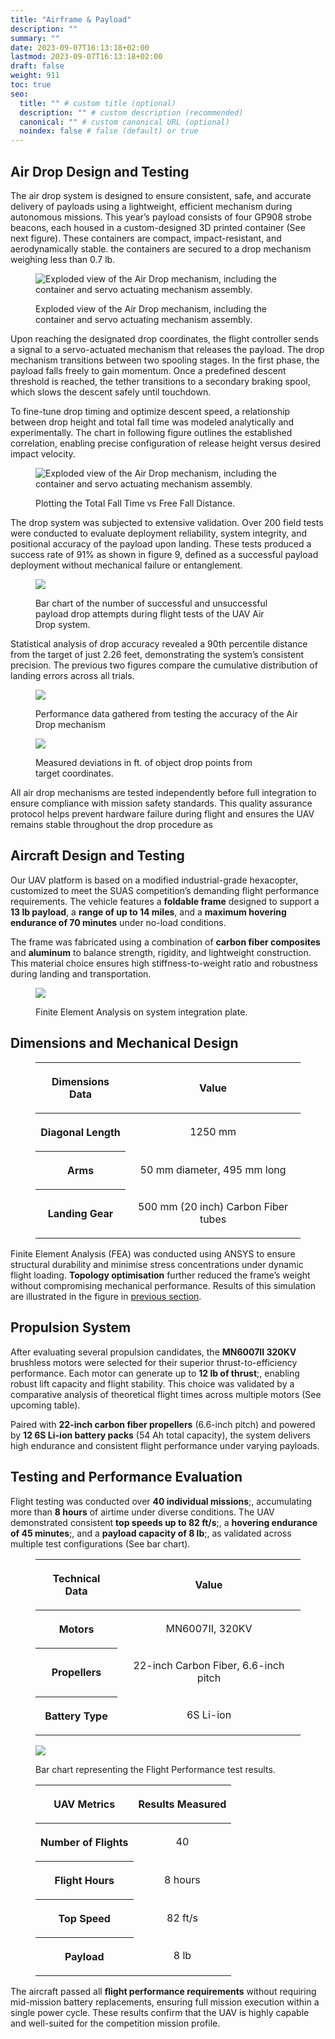 ```yaml
---
title: "Airframe & Payload"
description: ""
summary: ""
date: 2023-09-07T16:13:18+02:00
lastmod: 2023-09-07T16:13:18+02:00
draft: false
weight: 911
toc: true
seo:
  title: "" # custom title (optional)
  description: "" # custom description (recommended)
  canonical: "" # custom canonical URL (optional)
  noindex: false # false (default) or true
---
```


## Air Drop Design and Testing
The air drop system is designed to ensure consistent, safe, and accurate
delivery of payloads using a lightweight, efficient mechanism during autonomous missions. This year’s
payload consists of four GP908 strobe beacons, each housed in a
custom-designed 3D printed container (See next figure). These containers are compact,  impact-resistant,
and aerodynamically stable. the containers are secured to a drop mechanism weighing
less than 0.7 lb.

<figure>

![Exploded view of the Air Drop mechanism, including the container and servo actuating mechanism assembly.](drop-mechanism.PNG)

<figcaption>Exploded view of the Air Drop mechanism, including the container and servo actuating mechanism assembly.</figcaption>
</figure>

Upon reaching the designated drop coordinates, the flight controller
sends a signal to a servo-actuated mechanism that releases the payload.
The drop mechanism transitions between two spooling stages. In the first
phase, the payload falls freely to gain momentum. Once a predefined
descent threshold is reached, the tether transitions to a secondary
braking spool, which slows the descent safely until touchdown.

To fine-tune drop timing and optimize descent speed, a relationship
between drop height and total fall time was modeled analytically and
experimentally. The chart in following figure outlines the established
correlation, enabling precise configuration of release height versus
desired impact velocity.

<figure>

![Exploded view of the Air Drop mechanism, including the container and servo actuating mechanism assembly.](fall-dist-time.PNG)

<figcaption>Plotting the Total Fall Time vs Free Fall Distance.</figcaption>
</figure>

The drop system was subjected to extensive validation. Over 200 field
tests were conducted to evaluate deployment reliability, system
integrity, and positional accuracy of the payload upon landing. These
tests produced a success rate of 91% as shown in figure 9, defined as a successful payload
deployment without mechanical failure or entanglement.

<figure>

![](airdrop-perf.PNG)

<figcaption>Bar chart of the number of successful and unsuccessful payload drop attempts during flight tests of the UAV Air Drop system.</figcaption>
</figure>

Statistical analysis of drop accuracy revealed a 90th percentile
distance from the target of just 2.26 feet, demonstrating the system’s
consistent precision. The previous two figures compare the cumulative distribution of
landing errors across all trials.

<figure>

![](airdrop-accuracy.PNG)

<figcaption>Performance data gathered from testing the accuracy of the Air Drop mechanism</figcaption>
</figure>



<figure>

![](airdrop-feet.PNG)

<figcaption>Measured deviations in ft. of object drop points from target coordinates.</figcaption>
</figure>

All air drop mechanisms are tested independently before full integration
to ensure compliance with mission safety standards. This quality
assurance protocol helps prevent hardware failure during flight and
ensures the UAV remains stable throughout the drop procedure as 

## Aircraft Design and Testing
Our UAV platform is based on a modified industrial-grade hexacopter,
customized to meet the SUAS competition’s demanding flight performance
requirements.
The vehicle features a __foldable frame__ designed to support a __13 lb payload__, a __range of up to 14 miles__, and a __maximum hovering endurance of 70 minutes__ under no-load conditions.

The frame was fabricated using a combination of **carbon fiber
composites** and **aluminum** to balance strength, rigidity, and
lightweight construction. This material choice ensures high
stiffness-to-weight ratio and robustness during landing and
transportation.

<figure>

![](fea.PNG)

<figcaption>Finite Element Analysis on system integration plate.</figcaption>
</figure>


## Dimensions and Mechanical Design
<figure>
<div data-align="center">
<table>
<thead>
<tr class="odd">
<th style="text-align: center;"><p><strong></strong>Dimensions
Data<strong></strong></p></th>
<th scope="row" style="text-align: center;"><p><strong>Value</strong></p></th>
</tr></thead>

<tbody>
<tr class="even">
<th scope="row" style="text-align: center;"><p>Diagonal Length</p></th>
<td style="text-align: center;"><p>1250 mm</p></td>
</tr>
<tr class="odd">
<th scope="row" style="text-align: center;"><p>Arms</p></th>
<td style="text-align: center;"><p>50 mm diameter, 495 mm long</p></td>
</tr>
<tr class="even">
<th scope="row" style="text-align: center;"><p>Landing Gear</p></th>
<td style="text-align: center;"><p>500 mm (20 inch) Carbon Fiber
tubes</p></td>
</tr>
</tbody>
</table>
</div>
</figure>

Finite Element Analysis (FEA) was conducted using ANSYS to ensure
structural durability and minimise stress concentrations under dynamic
flight loading. **Topology optimisation** further reduced the
frame’s weight without compromising mechanical performance. Results of
this simulation are illustrated in the figure in [previous section](#aircraft-design-and-testing).



## Propulsion System
After evaluating several propulsion candidates, the **MN6007II
320KV** brushless motors were selected for their superior
thrust-to-efficiency performance. Each motor can generate up to
**12 lb of thrust**;, enabling robust lift capacity and flight
stability. This choice was validated by a comparative analysis of
theoretical flight times across multiple motors
(See upcoming table).

Paired with **22-inch carbon fiber propellers** (6.6-inch pitch)
and powered by **12 6S Li-ion battery packs** (54 Ah total
capacity), the system delivers high endurance and consistent flight
performance under varying payloads.

## Testing and Performance Evaluation
Flight testing was conducted over **40 individual missions**;,
accumulating more than **8 hours** of airtime under diverse
conditions. The UAV demonstrated consistent **top speeds up to 82
ft/s**;, a **hovering endurance of 45 minutes**;, and a
**payload capacity of 8 lb**;, as validated across multiple test
configurations (See bar chart).

<figure>
<div data-align="center">
<table>
<thead>
<tr class="odd">
<th style="text-align: center;"><p>Technical Data</p></th>
<th style="text-align: center;"><p><strong>Value</strong></p></th>
</tr>
</thead>
<tbody>
<tr class="even">
<th scope="row" style="text-align: center;"><p>Motors</p></th>
<td style="text-align: center;"><p>MN6007II, 320KV</p></td>
</tr>
<tr class="odd">
<th scope="row" style="text-align: center;"><p>Propellers</p></th>
<td style="text-align: center;"><p>22-inch Carbon Fiber, 6.6-inch
pitch</p></td>
</tr>
<tr class="even">
<th scope="row" style="text-align: center;"><p>Battery Type</p></th>
<td style="text-align: center;"><p>6S Li-ion</p></td>
</tr>
</tbody>
</table>
</div>
</figure>

<figure>

![](flight-perf.PNG)

<figcaption>Bar chart representing the Flight Performance test results.</figcaption>
</figure>


<figure>
<div data-align="center">
<table>
<thead>
<tr class="odd">
<th style="text-align: center;"><p><strong></strong>UAV
Metrics<strong></strong></p></th>
<th style="text-align: center;"><p><strong>Results
Measured</strong></p></th>
</tr>
</thead>
<tbody>
<tr class="even">
<th scope="row" style="text-align: center;"><p>Number of Flights</p></th>
<td style="text-align: center;"><p>40</p></td>
</tr>
<tr class="odd">
<th scope="row" style="text-align: center;"><p>Flight Hours</p></th>
<td style="text-align: center;"><p>8 hours</p></td>
</tr>
<tr class="even">
<th scope="row" style="text-align: center;"><p>Top Speed</p></th>
<td style="text-align: center;"><p>82 ft/s</p></td>
</tr>
<tr class="odd">
<th scope="row" style="text-align: center;"><p>Payload</p></th>
<td style="text-align: center;"><p>8 lb</p></td>
</tr>
</tbody>
</table>
</div>
</figure>


The aircraft passed all **flight performance requirements** without
requiring mid-mission battery replacements, ensuring full mission
execution within a single power cycle. These results confirm that the
UAV is highly capable and well-suited for the competition mission
profile.
